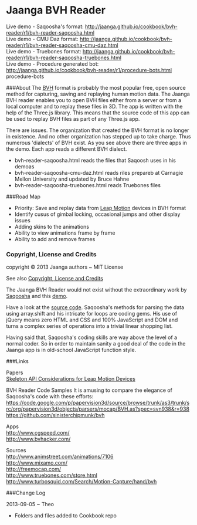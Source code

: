 Jaanga BVH Reader
=================

Live demo - Saqoosha's format: http://jaanga.github.io/cookbook/bvh-reader/r1/bvh-reader-saqoosha.html  
Live demo - CMU Daz format: http://jaanga.github.io/cookbook/bvh-reader/r1/bvh-reader-saqoosha-cmu-daz.html  
Live demo - Truebones format: http://jaanga.github.io/cookbook/bvh-reader/r1/bvh-reader-saqoosha-truebones.html  
Live demo - Procedure generated bot: http://jaanga.github.io/cookbook/bvh-reader/r1/procedure-bots.html  
procedure-bots

###About
The [BVH](http://en.wikipedia.org/wiki/Biovision_Hierarchy) format is probably the most popular free, 
open source method for capturing, saving and replaying human motion data. The Jaanga BVH reader enables you 
to open BVH files either from a server or from a local computer and to replay these files in 3D. 
The app is written with the help of the Three.js library. 
This means that the source code of this app can be used to replay BVH files as part of any Three.js app.

There are issues. The organization that created the BVH format is no longer in existence. 
And no other organization has stepped up to take charge. Thus numerous 'dialects' of BVH exist. 
As you see above there are three apps in the demo. Each app reads a different BVH dialect.

* bvh-reader-saqoosha.html reads the files that Saqoosh uses in his demoas
* bvh-reader-saqoosha-cmu-daz.html reads riles prepareb at Carnagie Mellon University and updated by Bruce Hahne
* bvh-reader-saqoosha-truebones.html reads Truebones files

###Road Map
* Priority: Save and replay data from [Leap Motion](http://leapmotion.com) devices in BVH format
* Identify cusus of gimbal locking, occasional jumps and other display issues 
* Adding skins to the animations
* Ability to view animations frame by frame
* Ability to add and remove frames 


### Copyright, License and Credits
copyright &copy; 2013 Jaanga authors ~ MIT License

See also [Copyright, License and Credits](https://github.com/jaanga/cookbook/blob/gh-pages/bvh-reader/copyright-license-credits.md)  

The Jaanga BVH Reader would not exist without the extraordinary work by [Saqoosha](http://saqoo.sh/a/) 
and this [demo](http://saqoo.sh/a/labs/perfume/3/).  

Have a look at the [source code](http://saqoo.sh/a/labs/perfume/3/scripts/parser.js).
Saqoosha's methods for parsing the data using array.shift and his intricate for loops are coding gems.
His use of jQuery means zero HTML and CSS and 100% JavaScript and DOM 
and turns a complex series of operations into a trivial linear shopping list.

Having said that, Saqoosha's coding skills are way above the level of a normal coder. 
So in order to maintain sanity a good deal of the code in the Jaanga app is in old-school JavaScript function style.

###Links

Papers  
[Skeleton API Considerations for Leap Motion Devices](https://docs.google.com/document/d/1jVB3RP0Xnhp_py0hhbbZ8jZtHW-MSkxbGKEUPWwtMos/edit#heading=h.2cmd03se8bwk)  

BVH Reader Code Samples
It is amusing to compare the elegance of Saqoosha's code with these efforts:  
https://code.google.com/p/papervision3d/source/browse/trunk/as3/trunk/src/org/papervision3d/objects/parsers/mocap/BVH.as?spec=svn938&r=938  
https://github.com/sinisterchipmunk/bvh


Apps  
http://www.cgspeed.com/  
http://www.bvhacker.com/  

Sources  
http://www.animstreet.com/animations/7106  
http://www.mixamo.com/  
http://freemocap.com/  
http://www.truebones.com/store.html
http://www.turbosquid.com/Search/Motion-Capture/hand/bvh  


###Change Log

2013-09-05 ~ Theo
* Folders and files added to Cookbook repo